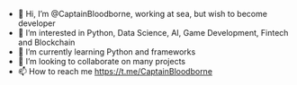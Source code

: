 - 👋 Hi, I’m @CaptainBloodborne, working at sea, but wish to become developer
- 👀 I’m interested in Python, Data Science, AI, Game Development, Fintech and Blockchain
- 🌱 I’m currently learning Python and frameworks
- 💞️ I’m looking to collaborate on many projects
- 📫 How to reach me https://t.me/CaptainBloodborne

<!---
CaptainBloodborne/CaptainBloodborne is a ✨ special ✨ repository because its `README.md` (this file) appears on your GitHub profile.
You can click the Preview link to take a look at your changes.
--->

